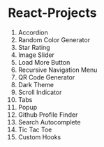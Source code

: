 # React-Projects

1. Accordion
2. Random Color Generator
3. Star Rating
4. Image Slider
5. Load More Button
6. Recursive Navigation Menu
7. QR Code Generator
8. Dark Theme
9. Scroll Indicator
10. Tabs
11. Popup
12. Github Profile Finder
13. Search Autocomplete
14. Tic Tac Toe
15. Custom Hooks

